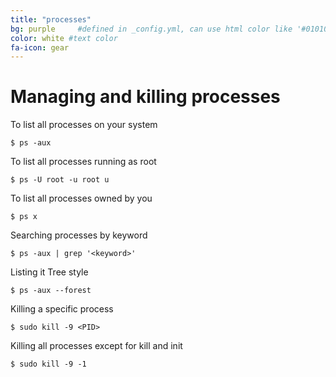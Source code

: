 ```yaml
---
title: "processes"
bg: purple     #defined in _config.yml, can use html color like '#010101'
color: white #text color
fa-icon: gear
---
```


# Managing and killing processes

To list all processes on your system

`$ ps -aux`

To list all processes running as root

`$ ps -U root -u root u`

To list all processes owned by you

`$ ps x`

Searching processes by keyword

`$ ps -aux | grep '<keyword>'`

Listing it Tree style

`$ ps -aux --forest`

Killing a specific process

`$ sudo kill -9 <PID>`

Killing all processes except for kill and init

`$ sudo kill -9 -1` 
